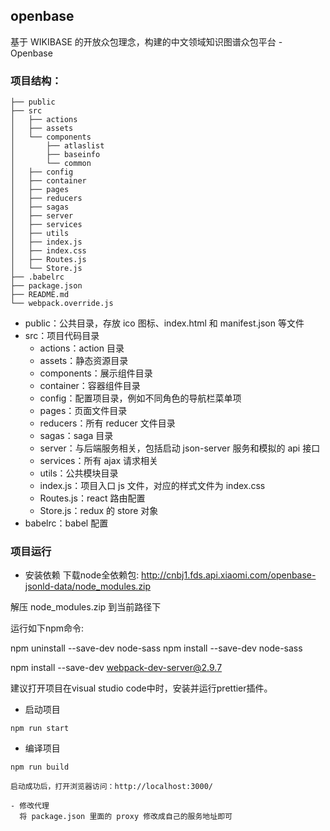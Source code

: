## openbase

基于 WIKIBASE 的开放众包理念，构建的中文领域知识图谱众包平台 - Openbase

### 项目结构：

```tree
├── public
├── src
│   ├── actions
│   ├── assets
│   └── components
│       ├── atlaslist
│       ├── baseinfo
│       └── common
│   ├── config
│   ├── container
│   ├── pages
│   ├── reducers
│   ├── sagas
│   ├── server
│   ├── services
│   ├── utils
│   ├── index.js
│   ├── index.css
│   ├── Routes.js
│   └── Store.js
├── .babelrc
├── package.json
├── README.md
└── webpack.override.js
```

- public：公共目录，存放 ico 图标、index.html 和 manifest.json 等文件
- src：项目代码目录
  - actions：action 目录
  - assets：静态资源目录
  - components：展示组件目录
  - container：容器组件目录
  - config：配置项目录，例如不同角色的导航栏菜单项
  - pages：页面文件目录
  - reducers：所有 reducer 文件目录
  - sagas：saga 目录
  - server：与后端服务相关，包括启动 json-server 服务和模拟的 api 接口
  - services：所有 ajax 请求相关
  - utils：公共模块目录
  - index.js：项目入口 js 文件，对应的样式文件为 index.css
  - Routes.js：react 路由配置
  - Store.js：redux 的 store 对象
- babelrc：babel 配置

### 项目运行

- 安装依赖
下载node全依赖包:
http://cnbj1.fds.api.xiaomi.com/openbase-jsonld-data/node_modules.zip

解压 node_modules.zip 到当前路径下

运行如下npm命令:

npm uninstall --save-dev node-sass
npm install --save-dev node-sass

npm install --save-dev webpack-dev-server@2.9.7

建议打开项目在visual studio code中时，安装并运行prettier插件。

- 启动项目

```
npm run start
```

- 编译项目

```
npm run build

启动成功后，打开浏览器访问：http://localhost:3000/

- 修改代理
  将 package.json 里面的 proxy 修改成自己的服务地址即可
